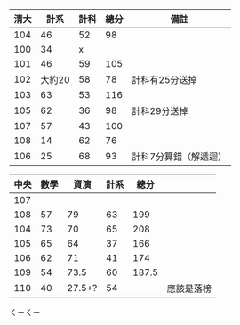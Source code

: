 | 清大 | 計系   | 計科 | 總分 | 備註                  |
| ---- | ------ | ---- | ---- | --------------------- |
| 104  | 46     | 52   | 98   |                       |
| 100  | 34     | x    |      |                       |
| 101  | 46     | 59   | 105  |                       |
| 102  | 大約20 | 58   | 78   | 計科有25分送掉        |
| 103  | 63     | 53   | 116  |                       |
| 105  | 62     | 36   | 98   | 計科29分送掉          |
| 107  | 57     | 43   | 100  |                       |
| 108  | 14     | 62   | 76   |                       |
| 106  | 25     | 68   | 93   | 計科7分算錯（解遞迴） |




| 中央 | 數學 | 資演   | 計系 | 總分  |            |
| ---- | ---- | ------ | ---- | ----- | ---------- |
| 107  |      |        |      |       |            |
| 108  | 57   | 79     | 63   | 199   |            |
| 104  | 73   | 70     | 65   | 208   |            |
| 105  | 65   | 64     | 37   | 166   |            |
| 106  | 62   | 71     | 41   | 174   |            |
| 109  | 54   | 73.5   | 60   | 187.5 |            |
| 110  | 40   | 27.5+? | 54   |       | 應該是落榜 |





ㄑㄧㄑㄧ